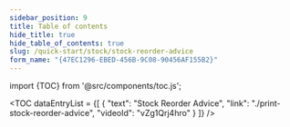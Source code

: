 ```yaml
---
sidebar_position: 9
title: Table of contents
hide_title: true
hide_table_of_contents: true
slug: /quick-start/stock/stock-reorder-advice
form_name: "{47EC1296-EBED-456B-9C08-90456AF155B2}"
---
```


import {TOC} from '@src/components/toc.js';

<TOC
dataEntryList = {[
{
  "text": "Stock Reorder Advice",
  "link": "./print-stock-reorder-advice",
  "videoId": "vZg1Qrj4hro"
}
]}
/>